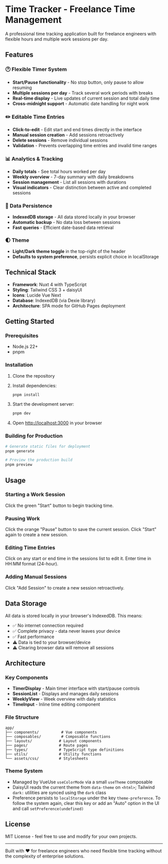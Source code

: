 # Time Tracker - Freelance Time Management

A professional time tracking application built for freelance engineers with flexible hours and multiple work sessions per day.

## Features

### 🕐 Flexible Timer System

- **Start/Pause functionality** - No stop button, only pause to allow resuming
- **Multiple sessions per day** - Track several work periods with breaks
- **Real-time display** - Live updates of current session and total daily time
- **Cross-midnight support** - Automatic date handling for night work

### ✏️ Editable Time Entries

- **Click-to-edit** - Edit start and end times directly in the interface
- **Manual session creation** - Add sessions retroactively
- **Delete sessions** - Remove individual sessions
- **Validation** - Prevents overlapping time entries and invalid time ranges

### 📊 Analytics & Tracking

- **Daily totals** - See total hours worked per day
- **Weekly overview** - 7-day summary with daily breakdowns
- **Session management** - List all sessions with durations
- **Visual indicators** - Clear distinction between active and completed sessions

### 💾 Data Persistence

- **IndexedDB storage** - All data stored locally in your browser
- **Automatic backup** - No data loss between sessions
- **Fast queries** - Efficient date-based data retrieval

### 🌓 Theme

- **Light/Dark theme toggle** in the top-right of the header
- **Defaults to system preference**, persists explicit choice in localStorage

## Technical Stack

- **Framework**: Nuxt 4 with TypeScript
- **Styling**: Tailwind CSS 3 + daisyUI
- **Icons**: Lucide Vue Next
- **Database**: IndexedDB (via Dexie library)
- **Architecture**: SPA mode for GitHub Pages deployment

## Getting Started

### Prerequisites

- Node.js 22+
- pnpm

### Installation

1. Clone the repository
2. Install dependencies:

   ```bash
   pnpm install
   ```

3. Start the development server:

   ```bash
   pnpm dev
   ```

4. Open [http://localhost:3000](http://localhost:3000) in your browser

### Building for Production

```bash
# Generate static files for deployment
pnpm generate

# Preview the production build
pnpm preview
```

## Usage

### Starting a Work Session

Click the green "Start" button to begin tracking time.

### Pausing Work

Click the orange "Pause" button to save the current session. Click "Start" again to create a new session.

### Editing Time Entries

Click on any start or end time in the sessions list to edit it. Enter time in HH:MM format (24-hour).

### Adding Manual Sessions

Click "Add Session" to create a new session retroactively.

## Data Storage

All data is stored locally in your browser's IndexedDB. This means:

- ✅ No internet connection required
- ✅ Complete privacy - data never leaves your device
- ✅ Fast performance
- ⚠️ Data is tied to your browser/device
- ⚠️ Clearing browser data will remove all sessions

## Architecture

### Key Components

- **TimerDisplay** - Main timer interface with start/pause controls
- **SessionList** - Displays and manages daily sessions
- **WeeklyView** - Week overview with daily statistics
- **TimeInput** - Inline time editing component

### File Structure

```text
app/
├── components/          # Vue components
├── composables/         # Composable functions
├── layouts/            # Layout components
├── pages/              # Route pages
├── types/              # TypeScript type definitions
├── utils/              # Utility functions
└── assets/css/         # Stylesheets
```

### Theme System

- Managed by VueUse `useColorMode` via a small `useTheme` composable
- DaisyUI reads the current theme from `data-theme` on `<html>`; Tailwind `dark:` utilities are synced using the `dark` class
- Preference persists to `localStorage` under the key `theme-preference`. To follow the system again, clear this key or add an "Auto" option in the UI and call `setPreference(undefined)`

## License

MIT License - feel free to use and modify for your own projects.

---

Built with ❤️ for freelance engineers who need flexible time tracking without the complexity of enterprise solutions.
